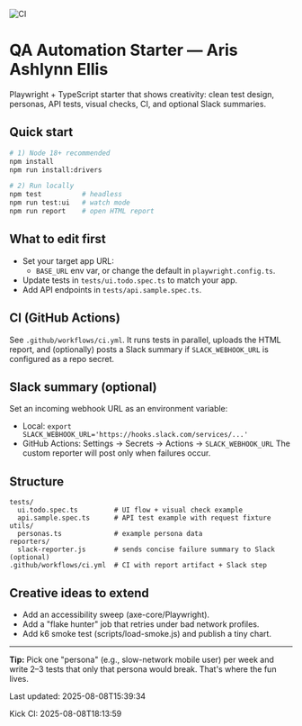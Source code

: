 ![CI](https://github.com/pashlynnee-cell/qa-automation-starter-aris-ellis/actions/workflows/ci.yml/badge.svg)

# QA Automation Starter — Aris Ashlynn Ellis

Playwright + TypeScript starter that shows creativity: clean test design, personas, API tests, visual checks, CI, and optional Slack summaries.

## Quick start
```bash
# 1) Node 18+ recommended
npm install
npm run install:drivers

# 2) Run locally
npm test          # headless
npm run test:ui   # watch mode
npm run report    # open HTML report
```

## What to edit first
- Set your target app URL:
  - `BASE_URL` env var, or change the default in `playwright.config.ts`.
- Update tests in `tests/ui.todo.spec.ts` to match your app.
- Add API endpoints in `tests/api.sample.spec.ts`.

## CI (GitHub Actions)
See `.github/workflows/ci.yml`. It runs tests in parallel, uploads the HTML report, and (optionally) posts a Slack summary if `SLACK_WEBHOOK_URL` is configured as a repo secret.

## Slack summary (optional)
Set an incoming webhook URL as an environment variable:
- Local: `export SLACK_WEBHOOK_URL='https://hooks.slack.com/services/...'`
- GitHub Actions: Settings → Secrets → Actions → `SLACK_WEBHOOK_URL`
The custom reporter will post only when failures occur.

## Structure
```text
tests/
  ui.todo.spec.ts         # UI flow + visual check example
  api.sample.spec.ts      # API test example with request fixture
utils/
  personas.ts             # example persona data
reporters/
  slack-reporter.js       # sends concise failure summary to Slack (optional)
.github/workflows/ci.yml  # CI with report artifact + Slack step
```

## Creative ideas to extend
- Add an accessibility sweep (axe-core/Playwright).
- Add a "flake hunter" job that retries under bad network profiles.
- Add k6 smoke test (scripts/load-smoke.js) and publish a tiny chart.

---
**Tip:** Pick one "persona" (e.g., slow-network mobile user) per week and write 2–3 tests that only that persona would break. That's where the fun lives.

Last updated: 2025-08-08T15:39:34


Kick CI: 2025-08-08T18:13:59
